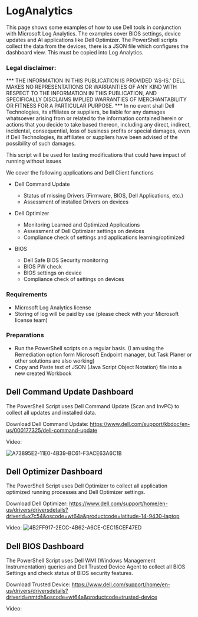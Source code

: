 # LogAnalytics
This page shows some examples of how to use Dell tools in conjunction with Microsoft Log Analytics. The examples cover BIOS settings, device updates and AI applications like Dell Optimizer. The PowerShell scripts collect the data from the devices, there is a JSON file which configures the dashboard view. This must be copied into Log Analytics.

### Legal disclaimer: 
*** THE INFORMATION IN THIS PUBLICATION IS PROVIDED 'AS-IS.' DELL MAKES NO REPRESENTATIONS OR WARRANTIES OF ANY KIND WITH RESPECT TO THE INFORMATION IN THIS PUBLICATION, AND SPECIFICALLY DISCLAIMS IMPLIED WARRANTIES OF MERCHANTABILITY OR FITNESS FOR A PARTICULAR PURPOSE. *** In no event shall Dell Technologies, its affiliates or suppliers, be liable for any damages whatsoever arising from or related to the information contained herein or actions that you decide to take based thereon, including any direct, indirect, incidental, consequential, loss of business profits or special damages, even if Dell Technologies, its affiliates or suppliers have been advised of the possibility of such damages.

This script will be used for testing modifications that could have impact of running without issues

We cover the following applications and Dell Client functions 


- Dell Command Update 
    + Status of missing Drivers (Firmware, BIOS, Dell Applications, etc.) 
    + Assessment of installed Drivers on devices 

- Dell Optimizer 
    + Monitoring Learned and Optimized Applications 
    + Assessment of Dell Optimizer settings on devices 
    + Compliance check of settings and applications learning/optimized 

- BIOS 
    + Dell Safe BIOS Security monitoring 
    + BIOS PW check 
    + BIOS settings on device 
    + Compliance check of settings on devices 

### Requirements 
- Microsoft Log Analytics license 
- Storing of log will be paid by use (please check with your Microsoft license team) 

### Preparations 
- Run the PowerShell scripts on a regular basis. (I am using the Remediation option form Microsoft Endpoint manager, but Task Planer or other solutions are also working) 
- Copy and Paste text of JSON (Java Script Object Notation) file into a new created Workbook 

## Dell Command Update Dashboard 

The PowerShell Script uses Dell Command Update (Scan and InvPC) to collect all updates and installed data. 

Download Dell Command Update: 
https://www.dell.com/support/kbdoc/en-us/000177325/dell-command-update


Video:

![A73895E2-11E0-4B39-BC61-F3ACE63A6C1B](https://user-images.githubusercontent.com/99394991/179505164-7876e9c8-8520-4396-b98a-774c5d863ec5.GIF)


## Dell Optimizer Dashboard 
 
The PowerShell Script uses Dell Optimizer to collect all application optimized running processes and Dell Optimizer settings. 

Download Dell Optimizer: 
https://www.dell.com/support/home/en-us/drivers/driversdetails?driverid=x7c54&oscode=wt64a&productcode=latitude-14-9430-laptop

Video:
![4B2FF917-2ECC-4B62-A6CE-CEC15CEF47ED](https://user-images.githubusercontent.com/99394991/179505666-a428cf75-8561-4bf8-8e6d-c330801b61b3.GIF)


## Dell BIOS Dashboard 

The PowerShell Script uses Dell WMI (Windows Management Instrumentation) queries and Dell Trusted Device Agent to collect all BIOS Settings and check status of BIOS security features. 

Download Trusted Device: 
https://www.dell.com/support/home/en-us/drivers/driversdetails?driverid=nmtdh&oscode=wt64a&productcode=trusted-device

Video:

